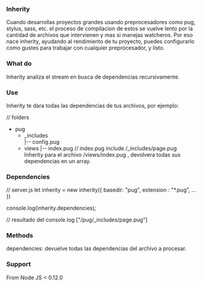 ### Inherity

Cuando desarrollas proyectos grandes usando preprocesadores como pug, stylus, sass, etc. el proceso de compilacion de estos se vuelve lento por la cantidad de archivos que intervienen y mas si manejas watcheros. Por eso nace inherity, ayudando al rendimiento de tu proyecto, puedes configurarlo como gustes para trabajar con cualquier preprocesador, y listo.

### What do

Inherity analiza el stream en busca de dependencias recursivamente.

### Use

Inherity te dara todas las dependencias de tus archivos, por ejemplo:

// folders
- pug
  - _includes    
      |-- config.pug
  - views
      |-- index.pug
// index.pug
include /_includes/page.pug
Inherity para el archivo /views/index.pug , devolvera todas sus dependencias en un array.

### Dependencies

// server.js
let inherity = new inherity({
  basedir: "pug",
  extension : "*.pug",
  ...
})

console.log(inherity.dependencies);

// resultado del console.log
["/pug/_includes/page.pug"]

### Methods

dependencies: devuelve todas las dependencias del archivo a procesar.

### Support

From Node JS < 0.12.0